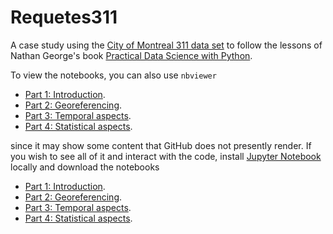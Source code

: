 # Requetes311

A case study using the [City of Montreal 311 data
set](https://data.montreal.ca/dataset/5866f832-676d-4b07-be6a-e99c21eb17e4/resource/2cfa0e06-9be4-49a6-b7f1-ee9f2363a872/download/requetes311.csv)
to follow the lessons of Nathan George's book [Practical Data Science
with
Python](https://www.packtpub.com/product/practical-data-science-with-python/9781801071970).

To view the notebooks, you can also use `nbviewer`

* [Part 1: Introduction](https://nbviewer.org/github/satuelisa/Requetes311/blob/main/CaseStudy.ipynb).
* [Part 2: Georeferencing](https://nbviewer.org/github/satuelisa/Requetes311/blob/main/Georef.ipynb).
* [Part 3: Temporal aspects](https://nbviewer.org/github/satuelisa/Requetes311/blob/main/Temporal.ipynb).
* [Part 4: Statistical aspects](https://nbviewer.org/github/satuelisa/Requetes311/blob/main/Statistics.ipynb).

since it may show some content that GitHub does not presently render. If you
wish to see all of it and interact with the code, install [Jupyter
Notebook](https://jupyter.org/) locally and download the notebooks

* [Part 1: Introduction](https://github.com/satuelisa/Requetes311/blob/main/CaseStudy.ipynb).
* [Part 2: Georeferencing](https://github.com/satuelisa/Requetes311/blob/main/Georef.ipynb).
* [Part 3: Temporal aspects](https://github.com/satuelisa/Requetes311/blob/main/Temporal.ipynb).
* [Part 4: Statistical aspects](https://github.com/satuelisa/Requetes311/blob/main/Statistics.ipynb).
